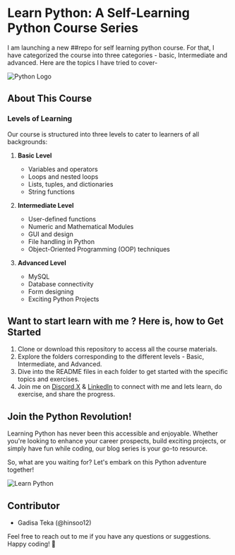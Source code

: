 # Learn Python: A Self-Learning Python Course Series

I am launching a new ##repo for self learning python course. For that, I have categorized the course into three categories - basic, Intermediate and advanced. Here are the topics I have tried to cover-

![Python Logo](https://www.python.org/static/community_logos/python-logo.png)

## About This Course

### Levels of Learning
Our course is structured into three levels to cater to learners of all backgrounds:

1. **Basic Level**
   - Variables and operators
   - Loops and nested loops
   - Lists, tuples, and dictionaries
   - String functions

2. **Intermediate Level**
   - User-defined functions
   - Numeric and Mathematical Modules
   - GUI and design
   - File handling in Python
   - Object-Oriented Programming (OOP) techniques

3. **Advanced Level**
   - MySQL
   - Database connectivity
   - Form designing
   - Exciting Python Projects

## Want to start learn with me ? Here is, how to Get Started

1. Clone or download this repository to access all the course materials.
2. Explore the folders corresponding to the different levels - Basic, Intermediate, and Advanced.
3. Dive into the README files in each folder to get started with the specific topics and exercises.
4. Join me on [Discord](Gado#8011),[X](https://twitter.com/Ilma8Ayu) & [LinkedIn](https://www.linkedin.com/in/gadisa-t-b7879519b/) to connect with me and lets learn, do exercise, and share the progress.

## Join the Python Revolution!

Learning Python has never been this accessible and enjoyable. Whether you're looking to enhance your career prospects, build exciting projects, or simply have fun while coding, our blog series is your go-to resource.

So, what are you waiting for? Let's embark on this Python adventure together!

![Learn Python](https://www.python.org/static/community_logos/python-logo.png)

## Contributor
- Gadisa Teka (@hinsoo12)

Feel free to reach out to me if you have any questions or suggestions. Happy coding! 🐍

